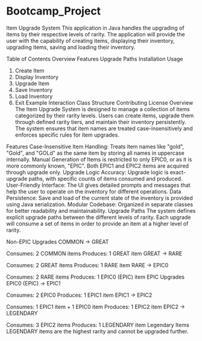 # Bootcamp_Project
Item Upgrade System This application in Java handles the upgrading of items by their respective levels of rarity. The application will provide the user with the capability of creating items, displaying their inventory, upgrading items, saving and loading their inventory.

Table of Contents
Overview
Features
Upgrade Paths
Installation
Usage
1. Create Item
2. Display Inventory
3. Upgrade Item
4. Save Inventory
5. Load Inventory
6. Exit
Example Interaction
Class Structure
Contributing
License
Overview
The Item Upgrade System is designed to manage a collection of items categorized by their rarity levels. Users can create items, upgrade them through defined rarity tiers, and maintain their inventory persistently. The system ensures that item names are treated case-insensitively and enforces specific rules for item upgrades.

Features
Case-Insensitive Item Handling: Treats item names like "gold", "Gold", and "GOLd" as the same item by storing all names in uppercase internally.
Manual Generation of Items is restricted to only EPIC0, or as it is more commonly known, "EPIC". Both EPIC1 and EPIC2 items are acquired through upgrade only.
Upgrade Logic Accuracy: Upgrade logic is exact-upgrade paths, with specific counts of items consumed and produced.
User-Friendly Interface: The UI gives detailed prompts and messages that help the user to operate on the inventory for different operations.
Data Persistence: Save and load of the current state of the inventory is provided using Java serialization.
Modular Codebase: Organized in separate classes for better readability and maintainability.
Upgrade Paths
The system defines explicit upgrade paths between the different levels of rarity. Each upgrade will consume a set of items in order to provide an item at a higher level of rarity.

Non-EPIC Upgrades
COMMON → GREAT

Consumes: 2 COMMON items
Produces: 1 GREAT item
GREAT → RARE

Consumes: 2 GREAT items
Produces: 1 RARE item
RARE → EPIC0

Consumes: 2 RARE items
Produces: 1 EPIC0 (EPIC) item
EPIC Upgrades
EPIC0 (EPIC) → EPIC1

Consumes: 2 EPIC0
Produces: 1 EPIC1 item
EPIC1 → EPIC2

Consumes: 1 EPIC1 item + 1 EPIC0 item
Produces: 1 EPIC2 item
EPIC2 → LEGENDARY

Consumes: 3 EPIC2 items
Produces: 1 LEGENDARY item
Legendary Items
LEGENDARY items are the highest rarity and cannot be upgraded further.
